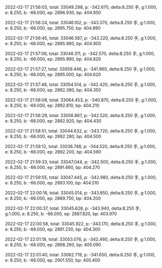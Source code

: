2022-02-17 21:56:03, total: 33049.298, p: -342.670, delta:8.250 手, g:1.000, e: 8.250, b: -66.000, ep: 2896.930, bp: 404.950

2022-02-17 21:56:24, total: 33046.102, p: -343.370, delta:8.250 手, g:1.000, e: 8.250, b: -66.000, ep: 2895.750, bp: 404.890

2022-02-17 21:56:45, total: 33046.587, p: -343.220, delta:8.250 手, g:1.000, e: 8.250, b: -66.000, ep: 2895.980, bp: 404.900

2022-02-17 21:57:06, total: 33048.311, p: -342.570, delta:8.250 手, g:1.000, e: 8.250, b: -66.000, ep: 2895.990, bp: 404.820

2022-02-17 21:57:27, total: 33059.446, p: -341.960, delta:8.250 手, g:1.000, e: 8.250, b: -66.000, ep: 2895.000, bp: 404.620

2022-02-17 21:57:48, total: 33054.514, p: -342.420, delta:8.250 手, g:1.000, e: 8.250, b: -66.000, ep: 2892.380, bp: 404.350

2022-02-17 21:58:08, total: 33064.453, p: -340.870, delta:8.250 手, g:1.000, e: 8.250, b: -66.000, ep: 2892.810, bp: 404.210

2022-02-17 21:58:29, total: 33056.887, p: -342.520, delta:8.250 手, g:1.000, e: 8.250, b: -66.000, ep: 2892.920, bp: 404.430

2022-02-17 21:58:51, total: 33044.632, p: -343.720, delta:8.250 手, g:1.000, e: 8.250, b: -66.000, ep: 2892.280, bp: 404.500

2022-02-17 21:59:12, total: 33036.748, p: -344.520, delta:8.250 手, g:1.000, e: 8.250, b: -66.000, ep: 2892.200, bp: 404.590

2022-02-17 21:59:33, total: 33047.044, p: -342.500, delta:8.250 手, g:1.000, e: 8.250, b: -66.000, ep: 2891.660, bp: 404.270

2022-02-17 21:59:55, total: 33047.445, p: -342.980, delta:8.250 手, g:1.000, e: 8.250, b: -66.000, ep: 2893.100, bp: 404.510

2022-02-17 22:00:16, total: 33045.014, p: -343.850, delta:8.250 手, g:1.000, e: 8.250, b: -66.000, ep: 2889.750, bp: 404.200

2022-02-17 22:00:37, total: 33045.628, p: -343.940, delta:8.250 手, g:1.000, e: 8.250, b: -66.000, ep: 2887.820, bp: 403.970

2022-02-17 22:00:58, total: 33045.922, p: -343.170, delta:8.250 手, g:1.000, e: 8.250, b: -66.000, ep: 2891.230, bp: 404.300

2022-02-17 22:01:19, total: 33053.076, p: -342.460, delta:8.250 手, g:1.000, e: 8.250, b: -66.000, ep: 2898.260, bp: 405.090

2022-02-17 22:01:40, total: 33062.719, p: -341.650, delta:8.250 手, g:1.000, e: 8.250, b: -66.000, ep: 2901.550, bp: 405.400